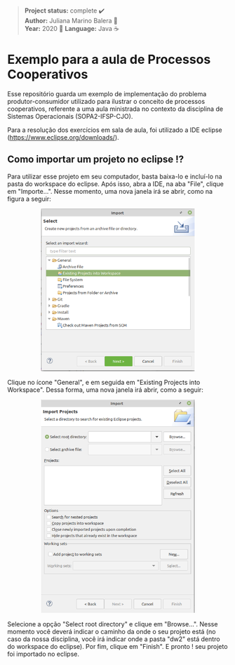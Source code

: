 > **Project status:** complete :heavy_check_mark: </br>
> **Author:** Juliana Marino Balera :busts_in_silhouette: </br>
> **Year:** 2020 :date:
> **Language:** Java :coffee:


# Exemplo para a aula de Processos Cooperativos 

Esse repositório guarda um exemplo de implementação do problema produtor-consumidor utilizado para ilustrar o conceito de processos cooperativos, referente a uma aula ministrada no contexto da disciplina de Sistemas Operacionais (SOPA2-IFSP-CJO). 

Para a resolução dos exercícios em sala de aula, foi utilizado a IDE eclipse (https://www.eclipse.org/downloads/). 

## Como importar um projeto no eclipse :interrobang:

Para utilizar esse projeto em seu computador, basta baixa-lo e incluí-lo na pasta do workspace do eclipse. Após isso, abra a IDE, na aba "File", clique em "Importe...". Nesse momento, uma nova janela irá se abrir, como na figura a seguir:


<p align="center"><img src="tela1.png" width="350x" /></p>

Clique no ícone "General", e em seguida em "Existing Projects into Workspace". Dessa forma, uma nova janela irá abrir, como a seguir:

<p align="center"><img src="tela2.png" width="350x" /></p>

Selecione a opção "Select root directory" e clique em "Browse...". Nesse momento você deverá indicar o caminho da onde o seu projeto está (no caso da nossa disciplina, você irá indicar onde a pasta "dw2" está dentro do workspace do eclipse). Por fim, clique em "Finish". E pronto ! seu projeto foi importado no eclipse.  




